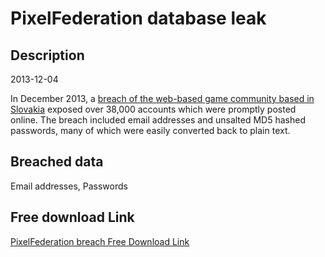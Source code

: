 # PixelFederation database leak

## Description

2013-12-04

In December 2013, a <a href="http://www.cyberwarnews.info/2013/12/04/pixel-federation-hacked-38000-user-credentials-leaked" target="_blank" rel="noopener">breach of the web-based game community based in Slovakia</a> exposed over 38,000 accounts which  were promptly posted online. The breach included email addresses and unsalted MD5 hashed passwords, many of which were easily converted back to plain text.

## Breached data

Email addresses, Passwords

## Free download Link

[PixelFederation breach Free Download Link](https://tinyurl.com/2b2k277t)